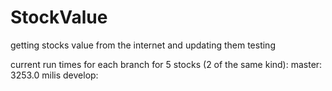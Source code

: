 # StockValue
getting stocks value from the internet and updating them testing


current run times for each branch for 5 stocks (2 of the same kind):
master: 3253.0 milis
develop: 
